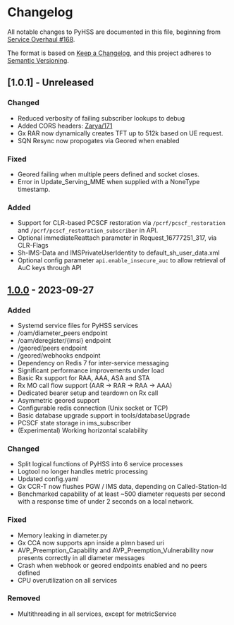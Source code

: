 # Changelog

All notable changes to PyHSS are documented in this file, beginning from [Service Overhaul #168](https://github.com/nickvsnetworking/pyhss/pull/168).

The format is based on [Keep a Changelog](https://keepachangelog.com/en/1.0.0/),
and this project adheres to [Semantic Versioning](https://semver.org/spec/v2.0.0.html).

## [1.0.1] - Unreleased

### Changed

- Reduced verbosity of failing subscriber lookups to debug
- Added CORS headers: [Zarya/171](https://github.com/nickvsnetworking/pyhss/pull/171)
- Gx RAR now dynamically creates TFT up to 512k based on UE request.
- SQN Resync now propogates via Geored when enabled 

### Fixed

- Geored failing when multiple peers defined and socket closes.
- Error in Update_Serving_MME when supplied with a NoneType timestamp.

### Added

- Support for CLR-based PCSCF restoration via `/pcrf/pcscf_restoration` and `/pcrf/pcscf_restoration_subscriber` in API.
- Optional immediateReattach parameter in Request_16777251_317, via CLR-Flags
- Sh-IMS-Data and IMSPrivateUserIdentity to default_sh_user_data.xml
- Optional config parameter `api.enable_insecure_auc` to allow retrieval of AuC keys through API

## [1.0.0] - 2023-09-27

### Added

 - Systemd service files for PyHSS services
 - /oam/diameter_peers endpoint
 - /oam/deregister/{imsi} endpoint
 - /geored/peers endpoint
 - /geored/webhooks endpoint
 - Dependency on Redis 7 for inter-service messaging
 - Significant performance improvements under load
 - Basic Rx support for RAA, AAA, ASA and STA
 - Rx MO call flow support (AAR -> RAR -> RAA -> AAA)
 - Dedicated bearer setup and teardown on Rx call
 - Asymmetric geored support
 - Configurable redis connection (Unix socket or TCP)
 - Basic database upgrade support in tools/databaseUpgrade
 - PCSCF state storage in ims_subscriber
 - (Experimental) Working horizontal scalability

### Changed

- Split logical functions of PyHSS into 6 service processes
- Logtool no longer handles metric processing
- Updated config.yaml
- Gx CCR-T now flushes PGW / IMS data, depending on Called-Station-Id
- Benchmarked capability of at least ~500 diameter requests per second with a response time of under 2 seconds on a local network.

### Fixed

 - Memory leaking in diameter.py
 - Gx CCA now supports apn inside a plmn based uri
 - AVP_Preemption_Capability and AVP_Preemption_Vulnerability now presents correctly in all diameter messages
 - Crash when webhook or geored endpoints enabled and no peers defined
 - CPU overutilization on all services

### Removed

- Multithreading in all services, except for metricService

[1.0.0]: https://github.com/nickvsnetworking/pyhss/releases/tag/1.0.0